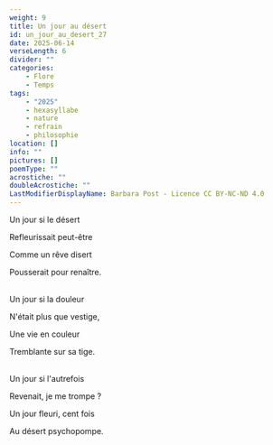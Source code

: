 ```yaml
---
weight: 9
title: Un jour au désert
id: un_jour_au_desert_27
date: 2025-06-14
verseLength: 6
divider: ""
categories:
    - Flore
    - Temps
tags:
    - "2025"
    - hexasyllabe
    - nature
    - refrain
    - philosophie
location: []
info: ""
pictures: []
poemType: ""
acrostiche: ""
doubleAcrostiche: ""
LastModifierDisplayName: Barbara Post - Licence CC BY-NC-ND 4.0
---
```

Un jour si le désert

Refleurissait peut-être

Comme un rêve disert

Pousserait pour renaître.

 \
Un jour si la douleur

N'était plus que vestige,

Une vie en couleur

Tremblante sur sa tige.

 \
Un jour si l'autrefois

Revenait, je me trompe ?

Un jour fleuri, cent fois

Au désert psychopompe.
